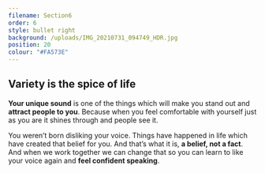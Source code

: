 ```yaml
---
filename: Section6
order: 6
style: bullet right
background: /uploads/IMG_20210731_094749_HDR.jpg
position: 20
colour: "#FA573E"
---
```

## Variety is the spice of life 

**Your unique sound** is one of the things which will make you stand out and **attract people to you**. Because when you feel comfortable with yourself just as you are it shines through and people see it. 

You weren’t born disliking your voice. Things have happened in life which have created that belief for you. And that’s what it is, **a belief, not a fact**. And when we work together we can change that so you can learn to like your voice again and **feel confident speaking**.